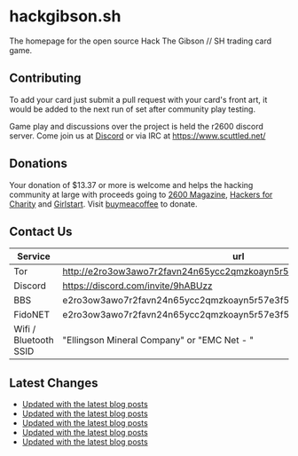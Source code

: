 # hackgibson.sh
The homepage for the open source Hack The Gibson // SH trading card game.


## Contributing

To add your card just submit a pull request with your card's front art, it would be added to the next run of set after community play testing.

Game play and discussions over the project is held the r2600 discord server. Come join us at [Discord](https://discord.com/invite/9hABUzz) or via IRC at https://www.scuttled.net/


## Donations

Your donation of $13.37 or more is welcome and helps the hacking community at large with proceeds going to [2600 Magazine](https://2600.com/), [Hackers for Charity](https://hackersforcharity.org) and [Girlstart](https://girlstart.org).  Visit [buymeacoffee](https://www.buymeacoffee.com/hackgibson.sh) to donate.


## Contact Us

Service | url
-|-
Tor | http://e2ro3ow3awo7r2favn24n65ycc2qmzkoayn5r57e3f56nvjwdcgg32ad.onion
Discord | https://discord.com/invite/9hABUzz
BBS | e2ro3ow3awo7r2favn24n65ycc2qmzkoayn5r57e3f56nvjwdcgg32ad.onion:23
FidoNET | e2ro3ow3awo7r2favn24n65ycc2qmzkoayn5r57e3f56nvjwdcgg32ad.onion:24554
Wifi / Bluetooth SSID | "Ellingson Mineral Company" or "EMC Net - <fidonet address>"

## Latest Changes
<!-- BLOG-POST-LIST:START -->
- [Updated with the latest blog posts](https://github.com/DFW2600/hackgibson.sh/commit/726f9624155624700aef722c2b1c715b1d8866a2)
- [Updated with the latest blog posts](https://github.com/DFW2600/hackgibson.sh/commit/7d2e7eed813968eff9fbe58b18376131a74aa643)
- [Updated with the latest blog posts](https://github.com/DFW2600/hackgibson.sh/commit/58f3fd6c13947093a68a18df9ebf6fd5a51252e6)
- [Updated with the latest blog posts](https://github.com/DFW2600/hackgibson.sh/commit/e13a28222039bef2afcc9b15fa7fa32442f591aa)
- [Updated with the latest blog posts](https://github.com/DFW2600/hackgibson.sh/commit/c19823089ee9820ade56882d9fc47ced6b321fc6)
<!-- BLOG-POST-LIST:END -->
